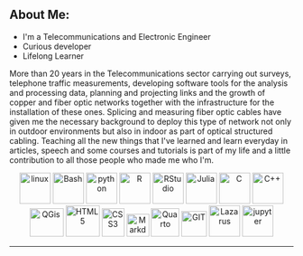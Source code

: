 ## About Me:
 
- I'm a Telecommunications and Electronic Engineer
- Curious developer
- Lifelong Learner

More than 20 years in the Telecommunications sector carrying out surveys, telephone traffic measurements, developing software tools for the analysis and processing data, planning and projecting links and the growth of copper and fiber optic networks together with the infrastructure for the installation of these ones.
Splicing and measuring fiber optic cables have given me the necessary background to deploy this type of network not only in outdoor environments but also in indoor as part of optical structured cabling.
Teaching all the new things that I've learned and learn everyday in articles, speech and some courses and tutorials is part of my life and a little contribution to all those people who made me who I'm.

<p align="center">
      <img src="https://www.vectorlogo.zone/logos/linux/linux-icon.svg" alt="linux" width="55" height="55"/>
      <img src="https://www.svgrepo.com/show/330523/gnubash.svg" alt="Bash" width="55" height="55"/> 
      <img src="https://www.vectorlogo.zone/logos/python/python-icon.svg" alt="python" width="55" height="55"/>
      <img src="https://www.r-project.org/logo/Rlogo.svg" alt="R" width="55" height="55"/>
      <img src="https://upload.wikimedia.org/wikipedia/commons/7/7d/Antu_rstudio.svg" alt="RStudio" width="55" height="55"/>
      <img src="https://www.svgrepo.com/show/349423/julia.svg" alt="Julia" width="55" height="55"/>
      <img src="https://upload.wikimedia.org/wikipedia/commons/thumb/1/18/C_Programming_Language.svg/380px-C_Programming_Language.svg.png?20201031132917" alt="C" width="55" height="55"/>
      <img src="https://raw.githubusercontent.com/isocpp/logos/master/cpp_logo.png" alt="C++" width="55" height="55"/>
      <img src="https://upload.wikimedia.org/wikipedia/commons/thumb/9/91/QGIS_logo_new.svg/256px-QGIS_logo_new.svg.png" alt="QGis" width="60" height="50"/>
      <img src="https://upload.wikimedia.org/wikipedia/commons/d/de/HTML5_oval_logo.png?20200530061339" alt="HTML5" width="60" height="55"/>
      <img src="https://upload.wikimedia.org/wikipedia/commons/thumb/d/d5/CSS3_logo_and_wordmark.svg/640px-CSS3_logo_and_wordmark.svg.png" alt="CSS3" width="40" height="50"/>
      <img src="https://upload.wikimedia.org/wikipedia/commons/thumb/4/48/Markdown-mark.svg/640px-Markdown-mark.svg.png" alt="Markdown" width="40" height="40"/>
      <img src="https://rstudio.github.io/cheatsheets/html/images/logo-quarto.png" alt="Quarto" width="50" height="50"/>
      <img src="https://www.vectorlogo.zone/logos/git-scm/git-scm-icon.svg" alt="GIT" width="45" height="45"/>
      <img src="https://upload.wikimedia.org/wikipedia/commons/8/80/Lazarus_Logo_%28new%29.png" alt="Lazarus" width="55" height="55"/>
      <img src="https://es.wikipedia.org/wiki/Archivo:Jupyter_logo.svg" alt="jupyter" width="55" height="55"/>
      </p>

---
